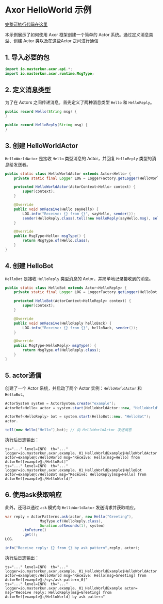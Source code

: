 # Axor HelloWorld 示例

[完整可执行代码在这里](../../axor-examples/src/main/java/io/masterkun/axor/example/_01_HelloWorldExample.java)

本示例展示了如何使用 Axor 框架创建一个简单的 Actor 系统。通过定义消息类型、创建 Actor 类以及在这些Actor
之间进行通信

## 1. 导入必要的包

```java
import io.masterkun.axor.api.*;
import io.masterkun.axor.runtime.MsgType;
```

## 2. 定义消息类型

为了在 Actors 之间传递消息，首先定义了两种消息类型 `Hello` 和 `HelloReply`。

```java
public record Hello(String msg) {
}

public record HelloReply(String msg) {
}
```

## 3. 创建 HelloWorldActor

`HelloWorldActor` 是接收 `Hello` 类型消息的 Actor，并回复 `HelloReply` 类型的消息给发送者。

```java
public static class HelloWorldActor extends Actor<Hello> {
    private static final Logger LOG = LoggerFactory.getLogger(HelloWorldActor.class);

    protected HelloWorldActor(ActorContext<Hello> context) {
        super(context);
    }

    @Override
    public void onReceive(Hello sayHello) {
        LOG.info("Receive: {} from {}", sayHello, sender());
        sender(HelloReply.class).tell(new HelloReply(sayHello.msg), self());
    }

    @Override
    public MsgType<Hello> msgType() {
        return MsgType.of(Hello.class);
    }
}
```

## 4. 创建 HelloBot

`HelloBot` 是接收 `HelloReply` 类型消息的 Actor，并简单地记录接收到的消息。

```java
public static class HelloBot extends Actor<HelloReply> {
    private static final Logger LOG = LoggerFactory.getLogger(HelloBot.class);

    protected HelloBot(ActorContext<HelloReply> context) {
        super(context);
    }

    @Override
    public void onReceive(HelloReply helloBack) {
        LOG.info("Receive: {} from {}", helloBack, sender());
    }

    @Override
    public MsgType<HelloReply> msgType() {
        return MsgType.of(HelloReply.class);
    }
}
```

## 5. actor通信

创建了一个 Actor 系统，并启动了两个 Actor 实例：`HelloWorldActor` 和 `HelloBot`。

```java
ActorSystem system = ActorSystem.create("example");
ActorRef<Hello> actor = system.start(HelloWorldActor::new, "HelloWorld");

ActorRef<HelloReply> bot = system.start(HelloBot::new, "HelloBot");
actor.

tell(new Hello("Hello"),bot); // 向 HelloWorldActor 发送消息
```

执行后日志输出：

```text
ts="..." level=INFO  th="..." logger=io.masterkun.axor.example._01_HelloWorldExample$HelloWorldActor actor=example@:/HelloWorld msg="Receive: Hello[msg=Hello] from ActorRef[example@:/HelloBot]"
ts="..." level=INFO  th="..." logger=io.masterkun.axor.example._01_HelloWorldExample$HelloBot actor=example@:/HelloBot msg="Receive: HelloReply[msg=Hello] from ActorRef[example@:/HelloWorld]"
```

## 6. 使用ask获取响应

此外，还可以通过 `ask` 模式向 `HelloWorldActor` 发送请求并获取响应。

```java
var reply = ActorPatterns.ask(actor, new Hello("Greeting"),
                MsgType.of(HelloReply.class),
                Duration.ofSeconds(1), system)
        .toFuture()
        .get();
LOG.

info("Receive reply: {} from {} by ask pattern",reply, actor);

```

执行后日志输出：

```text
ts="..." level=INFO  th="..." logger=io.masterkun.axor.example._01_HelloWorldExample$HelloWorldActor actor=example@:/HelloWorld msg="Receive: Hello[msg=Greeting] from ActorRef[example@:/sys/ask-pattern_0]"
ts="..." level=INFO  th="..." logger=io.masterkun.axor.example._01_HelloWorldExample actor= msg="Receive reply: HelloReply[msg=Greeting] from ActorRef[example@:/HelloWorld] by ask pattern"
```


